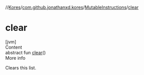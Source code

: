 //[Kores](../../index.md)/[com.github.jonathanxd.kores](../index.md)/[MutableInstructions](index.md)/[clear](clear.md)



# clear  
[jvm]  
Content  
abstract fun [clear](clear.md)()  
More info  


Clears this list.

  



